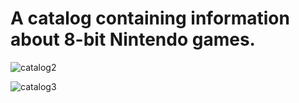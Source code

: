 <b><h1>A catalog containing information about 8-bit Nintendo games.</h1></b>


![catalog2](https://github.com/user-attachments/assets/1c219fb3-415c-48e1-99bb-1ee54320f06f)


![catalog3](https://github.com/user-attachments/assets/eb6e576f-3107-4310-ad3b-d06214c2050c)



